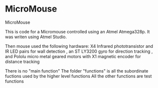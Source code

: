 # MicroMouse
MicroMouse

This is code for a Micromouse controlled using an Atmel Atmega328p. It was writen using Atmel Studio. 

Then mouse used the following hardware: 
  X4 Infrared phototransistor and IR LED pairs for wall detection
  , an ST LY3200 gyro for direction tracking
  , and Pololu micro metal geared motors with X1 magnetic encoder for distance tracking

There is no "main function" 
The folder "functions" is all the subordinate fuctions used by the higher level functions
All the other functions are test functions
